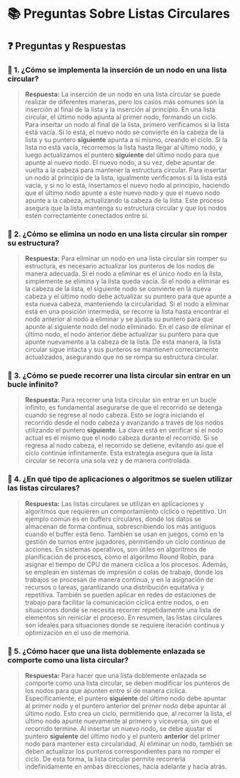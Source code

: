 # 📚 Preguntas Sobre Listas Circulares

## ❓ Preguntas y Respuestas

### 🔹 1. ¿Cómo se implementa la inserción de un nodo en una lista circular?
> **Respuesta:** La inserción de un nodo en una lista circular se puede realizar de diferentes maneras, pero los casos más comunes son la inserción al final de la lista y la inserción al principio. En una lista circular, el último nodo apunta al primer nodo, formando un ciclo. Para insertar un nodo al final de la lista, primero verificamos si la lista está vacía. Si lo está, el nuevo nodo se convierte en la cabeza de la lista y su puntero **siguiente** apunta a sí mismo, creando el ciclo. Si la lista no está vacía, recorremos la lista hasta llegar al último nodo, y luego actualizamos el puntero **siguiente** del último nodo para que apunte al nuevo nodo. El nuevo nodo, a su vez, debe apuntar de vuelta a la cabeza para mantener la estructura circular. Para insertar un nodo al principio de la lista, igualmente verificamos si la lista está vacía, y si no lo está, insertamos el nuevo nodo al principio, haciendo que el último nodo apunte a este nuevo nodo y que el nuevo nodo apunte a la cabeza, actualizando la cabeza de la lista. Este proceso asegura que la lista mantenga su estructura circular y que los nodos estén correctamente conectados entre sí.

### 🔹 2. ¿Cómo se elimina un nodo en una lista circular sin romper su estructura?
> **Respuesta:** Para eliminar un nodo en una lista circular sin romper su estructura, es necesario actualizar los punteros de los nodos de manera adecuada. Si el nodo a eliminar es el único nodo en la lista, simplemente se elimina y la lista queda vacía. Si el nodo a eliminar es la cabeza de la lista, el siguiente nodo se convierte en la nueva cabeza y el último nodo debe actualizar su puntero para que apunte a esta nueva cabeza, manteniendo la circularidad. Si el nodo a eliminar está en una posición intermedia, se recorre la lista hasta encontrar el nodo anterior al nodo a eliminar y se ajusta su puntero para que apunte al siguiente nodo del nodo eliminado. En el caso de eliminar el último nodo, el nodo anterior debe actualizar su puntero para que apunte nuevamente a la cabeza de la lista. De esta manera, la lista circular sigue intacta y sus punteros se mantienen correctamente actualizados, asegurando que no se rompa su estructura circular.

### 🔹 3. ¿Cómo se puede recorrer una lista circular sin entrar en un bucle infinito?
> **Respuesta:** Para recorrer una lista circular sin entrar en un bucle infinito, es fundamental asegurarse de que el recorrido se detenga cuando se regrese al nodo cabeza. Esto se logra iniciando el recorrido desde el nodo cabeza y avanzando a través de los nodos utilizando el puntero **siguiente**. La clave está en verificar si el nodo actual es el mismo que el nodo cabeza durante el recorrido. Si se regresa al nodo cabeza, el recorrido se detiene, evitando así que el ciclo continúe infinitamente. Esta estrategia asegura que la lista circular se recorra una sola vez y de manera controlada.

### 🔹 4. ¿En qué tipo de aplicaciones o algoritmos se suelen utilizar las listas circulares?
> **Respuesta:** Las listas circulares se utilizan en aplicaciones y algoritmos que requieren un comportamiento cíclico o repetitivo. Un ejemplo común es en buffers circulares, donde los datos se almacenan de forma continua, sobrescribiendo los más antiguos cuando el buffer está lleno. También se usan en juegos, como en la gestión de turnos entre jugadores, permitiendo un ciclo continuo de acciones. En sistemas operativos, son útiles en algoritmos de planificación de procesos, como el algoritmo Round Robin, para asignar el tiempo de CPU de manera cíclica a los procesos. Además, se emplean en sistemas de impresión o colas de trabajo, donde los trabajos se procesan de manera continua, y en la asignación de recursos o tareas, garantizando una distribución equitativa y repetitiva. También se pueden aplicar en redes de estaciones de trabajo para facilitar la comunicación cíclica entre nodos, o en situaciones donde se necesita recorrer repetidamente una lista de elementos sin reiniciar el proceso. En resumen, las listas circulares son ideales para situaciones donde se requiere iteración continua y optimización en el uso de memoria.

### 🔹 5. ¿Cómo hacer que una lista doblemente enlazada se comporte como una lista circular?
> **Respuesta:** Para hacer que una lista doblemente enlazada se comporte como una lista circular, se deben modificar los punteros de los nodos para que apunten entre sí de manera cíclica. Específicamente, el puntero **siguiente** del último nodo debe apuntar al primer nodo y el puntero anterior del primer nodo debe apuntar al último nodo. Esto crea un ciclo, permitiendo que, al recorrer la lista, el último nodo apunte nuevamente al primero y viceversa, sin que el recorrido termine. Al insertar un nuevo nodo, se debe ajustar el puntero **siguiente** del último nodo y el puntero **anterior** del primer nodo para mantener esta circularidad. Al eliminar un nodo, también se deben actualizar los punteros correspondientes para no romper el ciclo. De esta forma, la lista circular permite recorrerla indefinidamente en ambas direcciones, hacia adelante y hacia atrás.